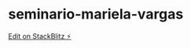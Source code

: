 # seminario-mariela-vargas

[Edit on StackBlitz ⚡️](https://stackblitz.com/edit/seminario-mariela-vargas)